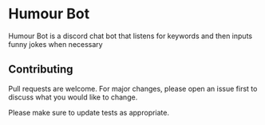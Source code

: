 # Humour Bot

Humour Bot is a discord chat bot that listens for keywords and then inputs funny jokes when necessary
## Contributing
Pull requests are welcome. For major changes, please open an issue first to discuss what you would like to change.

Please make sure to update tests as appropriate.
